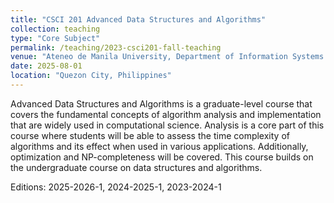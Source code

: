 ```yaml
---
title: "CSCI 201 Advanced Data Structures and Algorithms"
collection: teaching
type: "Core Subject"
permalink: /teaching/2023-csci201-fall-teaching
venue: "Ateneo de Manila University, Department of Information Systems and Computer Science"
date: 2025-08-01
location: "Quezon City, Philippines"
---
```


Advanced Data Structures and Algorithms is a graduate-level course that covers the fundamental concepts of algorithm analysis and implementation that are widely used in computational science.  Analysis is a core part of this course where students will be able to assess the time complexity of algorithms and its effect when used in various applications. Additionally, optimization and NP-completeness will be covered. This course builds on the undergraduate course on data structures and algorithms.

Editions: 2025-2026-1, 2024-2025-1, 2023-2024-1
